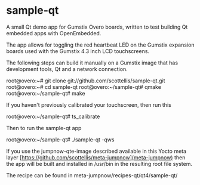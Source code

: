   sample-qt
=======

A small Qt demo app for Gumstix Overo boards, written to test building 
Qt embedded apps with OpenEmbedded.

The app allows for toggling the red heartbeat LED on the Gumstix expansion 
boards used with the Gumstix 4.3 inch LCD touchscreens.

The following steps can build it manually on a Gumstix image that has
development tools, Qt and a network connection.

root@overo:~# git clone git://github.com/scottellis/sample-qt.git
root@overo:~# cd sample-qt
root@overo:~/sample-qt# qmake
root@overo:~/sample-qt# make

If you haven't previously calibrated your touchscreen, then run this

root@overo:~/sample-qt# ts_calibrate


Then to run the sample-qt app

root@overo:~/sample-qt# ./sample-qt -qws


If you use the jumpnow-qte-image described available in this Yocto
meta layer [https://github.com/scottellis/meta-jumpnow](meta-jumpnow)
then the app will be built and installed in /usr/bin in the resulting
root file system.

The recipe can be found in meta-jumpnow/recipes-qt/qt4/sample-qt/



